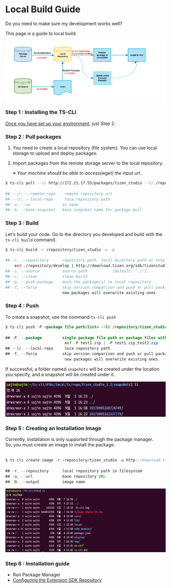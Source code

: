 # Local Build Guide
Do you need to make sure my development works well? 

This page is a guide to local build.

![](../../media/tizen-studio/build.PNG)

### Step 1 : Installing the **TS-CLI**

[Once you have set up your environment](environment.md), just Step 2.

### Step 2 : Pull packages

1. You need to create a local repository (file system). You can use local storage to upload and deploy packages.
2. Import packages from the remote storage server to the local repository.

    ※ *Your machine should be able to access(wget) the input url.*

```bash
$ ts-cli pull --rr http://172.21.17.55/packages/tizen_studio --lr /repository/tizen_studio -o ubuntu-64

## --rr, --remote-repo    remote repository url
## --lr, --local-repo     loca repository path
## -o, --os              os name
## -b, --base-snapshot   base snapshot name for package pull

```

### Step 3 : Build 

Let's build your code.  Go to the directory you developed and build with the `ts-cli build` command.

```bash
$ ts-cli build -r /repository/tizen_studio -c -p

## -r, --repository      repository path. local directory path or http url.
    ex) ./repository/develop | http://download.tizen.org/sdk/tizenstudio/official
## -s, --source          source path           [default: "./"]
## -c, --clean           clean build
## -p, --push-package    push the package(s) to local repository
## -f, --force           skip version comparison and push or pull packages by force. 
                         new packages will overwrite existing ones
```

### Step 4 : Push

To create a snapshot, use the command `ts-cli push`

```java
$ ts-cli push -P <package file path|list> --lr /repository/tizen_studio

## -P, --package         single package file path or package files with seperator comma. 
                          ex) -P test1.zip | -P test1.zip,test2.zip
## --lr, --local-repo     loca repository path
## -f, --force           skip version comparison and push or pull packages by force. 
                          new packages will overwrite existing ones.
```

If successful, a folder named `snapshots` will be created under the location you specify, and a snapshot will be created under it. <br>

![](../../media/tizen-studio/snapshot-result.png)


### Step 5 : Creating an Installation Image

Currently, Installation is only supported through the package manager.<br>
So, you must create an image to install the package.

```java

$ ts-cli create-image -r /repository/tizen_studio -u http://download.tizen.org/sdk/tizenstudio/official -O MyImage

## -r, --repository      local repository path in filesystem
## -u, --url             base repository URL
## -O, --output          image name
```
![](../../media/tizen-studio/image-result.png)



### Step 6 : Installation guide

- Run Package Manager
- [Configuring the Extension SDK Repository](https://developer.tizen.org/development/tizen-studio/download/configuring-package-manager#extension)
